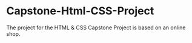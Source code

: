 # Capstone-Html-CSS-Project
 The project for the HTML & CSS Capstone Project is based on an online shop.
